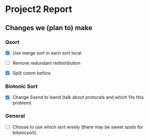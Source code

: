 # Project2 Report

## Changes we (plan to) make

### Qsort

- [x] Use merge sort in each sort local

- [ ] Remove redundant redistribution

- [x] Split comm before

### Biotonic Sort

- [x] Change Ssend to Isend (talk about protocals and which fits this problem)

### General

- [ ] Choose to use which sort wisely (there may be sweet spots for bitonicsort)
